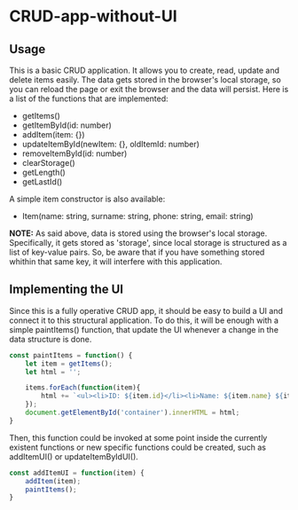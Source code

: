# CRUD-app-without-UI

## Usage
This is a basic CRUD application. It allows you to create, read, update and delete items easily. The data gets stored in the browser's local storage, so you can reload the page or exit the browser and the data will persist. 
Here is a list of the functions that are implemented:

- getItems()
- getItemById(id: number)
- addItem(item: {})
- updateItemById(newItem: {}, oldItemId: number)
- removeItemById(id: number)
- clearStorage()
- getLength()
- getLastId()

A simple item constructor is also available:

- Item(name: string, surname: string, phone: string, email: string)

**NOTE:** As said above, data is stored using the browser's local storage. Specifically, it gets stored as 'storage', since local storage is structured as a list of key-value pairs. So, be aware that if you have something stored whithin that same key, it will interfere with this application.

## Implementing the UI
Since this is a fully operative CRUD app, it should be easy to build a UI and connect it to this structural application. 
To do this, it will be enough with a simple paintItems() function, that update the UI whenever a change in the data structure is done. 

```javascript
const paintItems = function() {
    let item = getItems();
    let html = '';

    items.forEach(function(item){
        html += `<ul><li>ID: ${item.id}</li><li>Name: ${item.name} ${item.surname}</li><li>Phone: ${item.phone}</li><li>Email: ${item.email}</li></ul>`;
    });
    document.getElementById('container').innerHTML = html;
}
```

Then, this function could be invoked at some point inside the currently existent functions or new specific functions could be created, such as addItemUI() or updateItemByIdUI().

```javascript
const addItemUI = function(item) {
    addItem(item);
    paintItems();
}
```
